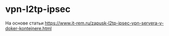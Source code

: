 # vpn-l2tp-ipsec
На основе статьи https://www.it-rem.ru/zapusk-l2tp-ipsec-vpn-servera-v-doker-kontejnere.html

